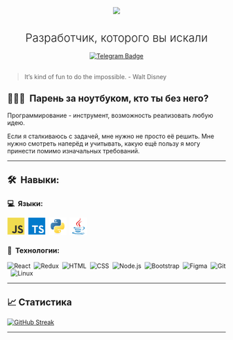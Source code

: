 <div id="header" align="center" >
  <img src="https://media.giphy.com/media/QDjpIL6oNCVZ4qzGs7/giphy.gif" width="100" style='flex-shrink: 0;'/>
  <div id='title'>
    <h1  style='font-size: 26px; font-weight: 300;'>Разработчик, которого вы искали</h1>
    <div id="badges">
      <a href="https://telegram.me/daevvv">
        <img src="https://img.shields.io/badge/Telegram-black?style=for-the-badge&logo=Telegram&logoColor=white" alt="Telegram Badge"/>
      </a>
    </div>
  </div>
</div>

<br />

>It’s kind of fun to do the impossible. - Walt Disney

## 👨🏻‍💻 &nbsp;Парень за ноутбуком, кто ты без него?


<p>Программирование - инструмент, возможность реализовать любую идею.</p>
<p>Если я сталкиваюсь с задачей, мне нужно не просто её решить. Мне нужно смотреть наперёд и учитывать, какую ещё пользу я могу принести помимо изначальных требований.</p>


<hr />

## 🛠 &nbsp;Навыки:

### 💻 &nbsp;Языки:

<img src="https://github.com/devicons/devicon/blob/master/icons/javascript/javascript-original.svg" title="JavaScript" alt="JavaScript" width="40" height="40"/>&nbsp;
<img src="https://github.com/devicons/devicon/blob/master/icons/typescript/typescript-original.svg" title="TypeScript" alt="TypeScript" width="40" height="40"/>&nbsp;
<img src="https://github.com/devicons/devicon/blob/master/icons/python/python-original.svg" title="Python" alt="Python" width="40" height="40"/>&nbsp;
<img src="https://github.com/devicons/devicon/blob/master/icons/java/java-original.svg" title="Java" alt="Java" width="40" height="40"/>&nbsp;

### 🚀 &nbsp;Технологии:

![React](https://img.shields.io/badge/-React-05122A?style=flat&logo=react)&nbsp;
![Redux](https://img.shields.io/badge/-Redux-05122A?style=flat&logo=redux)&nbsp;
![HTML](https://img.shields.io/badge/-HTML-05122A?style=flat&logo=HTML5)&nbsp;
![CSS](https://img.shields.io/badge/-CSS-05122A?style=flat&logo=CSS3)&nbsp;
![Node.js](https://img.shields.io/badge/-Node.js-05122A?style=flat&logo=node.js)&nbsp;
![Bootstrap](https://img.shields.io/badge/-Bootstrap-05122A?style=flat&logo=Bootstrap)&nbsp;
![Figma](https://img.shields.io/badge/-Figma-05122A?style=flat&logo=Figma)&nbsp;
![Git](https://img.shields.io/badge/-Git-05122A?style=flat&logo=git)&nbsp;
![Linux](https://img.shields.io/badge/-Linux-05122A?style=flat&logo=linux)&nbsp;

<hr />

## 📈 Статистика

[![GitHub Streak](http://github-readme-streak-stats.herokuapp.com?user=daevv&theme=solarized-light)](https://git.io/streak-stats)

<hr />
